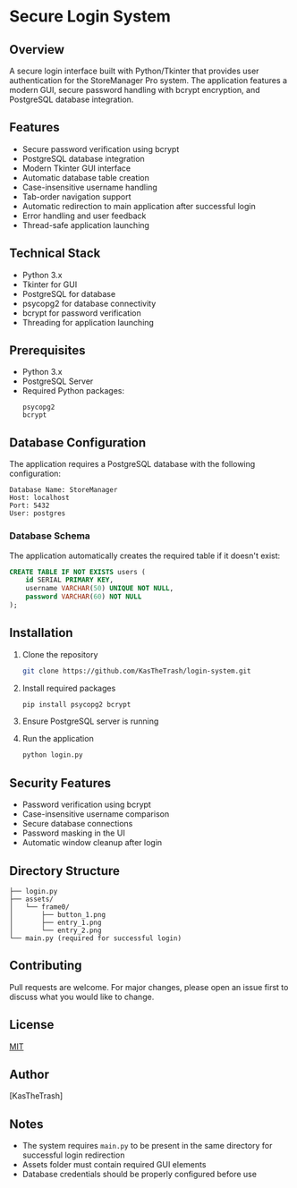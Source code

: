 # Secure Login System

## Overview
A secure login interface built with Python/Tkinter that provides user authentication for the StoreManager Pro system. The application features a modern GUI, secure password handling with bcrypt encryption, and PostgreSQL database integration.

## Features
- Secure password verification using bcrypt
- PostgreSQL database integration
- Modern Tkinter GUI interface
- Automatic database table creation
- Case-insensitive username handling
- Tab-order navigation support
- Automatic redirection to main application after successful login
- Error handling and user feedback
- Thread-safe application launching

## Technical Stack
- Python 3.x
- Tkinter for GUI
- PostgreSQL for database
- psycopg2 for database connectivity
- bcrypt for password verification
- Threading for application launching

## Prerequisites
- Python 3.x
- PostgreSQL Server
- Required Python packages:
  ```
  psycopg2
  bcrypt
  ```

## Database Configuration
The application requires a PostgreSQL database with the following configuration:
```
Database Name: StoreManager
Host: localhost
Port: 5432
User: postgres
```

### Database Schema
The application automatically creates the required table if it doesn't exist:
```sql
CREATE TABLE IF NOT EXISTS users (
    id SERIAL PRIMARY KEY,
    username VARCHAR(50) UNIQUE NOT NULL,
    password VARCHAR(60) NOT NULL
);
```

## Installation
1. Clone the repository
   ```bash
   git clone https://github.com/KasTheTrash/login-system.git
   ```

2. Install required packages
   ```bash
   pip install psycopg2 bcrypt
   ```

3. Ensure PostgreSQL server is running

4. Run the application
   ```bash
   python login.py
   ```

## Security Features
- Password verification using bcrypt
- Case-insensitive username comparison
- Secure database connections
- Password masking in the UI
- Automatic window cleanup after login

## Directory Structure
```
├── login.py
├── assets/
│   └── frame0/
│       ├── button_1.png
│       ├── entry_1.png
│       └── entry_2.png
└── main.py (required for successful login)
```

## Contributing
Pull requests are welcome. For major changes, please open an issue first to discuss what you would like to change.

## License
[MIT](https://choosealicense.com/licenses/mit/)

## Author
[KasTheTrash]

## Notes
- The system requires `main.py` to be present in the same directory for successful login redirection
- Assets folder must contain required GUI elements
- Database credentials should be properly configured before use
